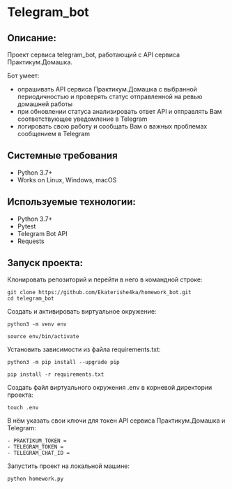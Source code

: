 # Telegram_bot
## Описание:
Проект сервиса telegram_bot, работающий с API сервиса Практикум.Домашка.

Бот умеет:
- опрашивать API сервиса Практикум.Домашка с выбранной периодичностью и проверять статус отправленной на ревью домашней работы
- при обновлении статуса анализировать ответ API и отправлять Вам соответствующее уведомление в Telegram
- логировать свою работу и сообщать Вам о важных проблемах сообщением в Telegram 

## Системные требования
- Python 3.7+
- Works on Linux, Windows, macOS

## Используемые технологии:
- Python 3.7+
- Pytest
- Telegram Bot API
- Requests

## Запуск проекта:
Клонировать репозиторий и перейти в него в командной строке:

```
git clone https://github.com/Ekaterishe4ka/homework_bot.git
cd telegram_bot
```

Cоздать и активировать виртуальное окружение:

```
python3 -m venv env
```

```
source env/bin/activate
```

Установить зависимости из файла requirements.txt:

```
python3 -m pip install --upgrade pip
```

```
pip install -r requirements.txt
```

Создать файл виртуального окружения .env в корневой директории проекта:

```
touch .env
```

В нём указать свои ключи для токен API сервиса Практикум.Домашка и Telegram:

```
- PRAKTIKUM_TOKEN =
- TELEGRAM_TOKEN =
- TELEGRAM_CHAT_ID =
```

Запустить проект на локальной машине:

```
python homework.py
```
